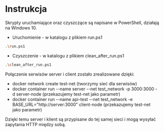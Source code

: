 # Instrukcja

Skrypty uruchamiające oraz czyszczące są napisane w PowerShell, działają na Windows 10.

- Uruchomienie - w katalogu z plikiem run.ps1
```sh
.\run.ps1
```
- Czyszczenie - w katalogu z plikiem clean_after_run.ps1
```sh
.\clean_after_run.ps1
```

Połączenie serwisów server i client zostało zrealizowane dzięki:
- docker network create test-net (tworzymy sieć dla serwisów)
- docker container run --name server --net test_network -p 3000:3000 -d server-node (przekazujemy test-net jako parametr)
- docker container run --name api-test --net test_network -e BASE_URL="http://server:3000" client-node (przekazujemy test-net jako parametr)

Dzięki temu server i klient są przypisane do tej samej sieci i mogą wysyłać zapytania HTTP między sobą.